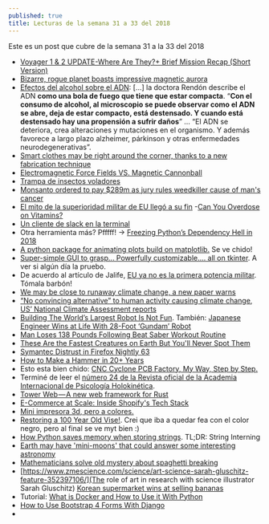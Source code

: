 ```yaml
---
published: true
title: Lecturas de la semana 31 a 33 del 2018
---
```

Este es un post que cubre de la semana 31 a la 33 del 2018

- [Voyager 1 & 2 UPDATE-Where Are They?+ Brief Mission Recap (Short Version)](https://www.youtube.com/watch?v=EoJa4-l_HJE)
- [Bizarre, rogue planet boasts impressive magnetic aurora](https://www.zmescience.com/science/news-science/rogue-planet-magnetic-aurora-07082018/)
- [Efectos del alcohol sobre el ADN](https://espaciomex.com/historias-mextraordinarias/adela-rendon-la-mexicana-que-estudia-los-efectos-del-alcohol-sobre-el-adn/): [...] la doctora Rendón describe el ADN **como una bola de fuego que tiene que estar compacta**. “**Con el consumo de alcohol, al microscopio se puede observar como el ADN se abre, deja de estar compacto, está destensado. Y cuando está destensado hay una propensión a sufrir daños**” ... “El ADN se deteriora, crea alteraciones y mutaciones en el organismo. Y además favorece a largo plazo alzheimer, párkinson y otras enfermedades neurodegenerativas”.
- [Smart clothes may be right around the corner, thanks to a new fabrication technique](https://www.zmescience.com/science/news-science/smart-clothing-fabrics-08082018/)
- [Electromagnetic Force Fields VS. Magnetic Cannonball](https://www.youtube.com/watch?v=xUqbcpQqxhg)
- [Trampa de insectos voladores](https://www.youtube.com/watch?v=5C_2XgxzqyU)
- [Monsanto ordered to pay $289m as jury rules weedkiller cause of man's cancer](https://www.yahoo.com/news/monsanto-ordered-pay-289m-jury-223836772.html)
- [El mito de la superioridad militar de EU llegó a su fin](http://www.jornada.com.mx/2018/08/12/opinion/012o1pol)
-[Can You Overdose on Vitamins?](https://www.youtube.com/watch?v=AY6Bg4GzCGs)
- [Un cliente de slack en la terminal](https://github.com/haskellcamargo/sclack)
- Otra herramienta más? Pfffff! -> [Freezing Python’s Dependency Hell in 2018](https://tech.instacart.com/freezing-pythons-dependency-hell-in-2018-f1076d625241)
- [ A python package for animating plots build on matplotlib.](https://github.com/t-makaro/animatplot) Se ve chido!
- [ Super-simple GUI to grasp... Powerfully customizable.... all on tkinter](https://github.com/MikeTheWatchGuy/PySimpleGUI). A ver si algún día la pruebo.
- De acuerdo al artículo de Jalife, [EU ya no es la primera potencia militar](http://www.jornada.com.mx/2018/08/12/opinion/012o1pol). Tómala barbón!
- [We may be close to runaway climate change, a new paper warns](https://www.zmescience.com/science/climate-change-loop-825123419/)
- [“No convincing alternative” to human activity causing climate change, US’ National Climate Assessment reports](https://www.zmescience.com/science/no-alternative-global-warming-06082018/)
- [Building The World’s Largest Robot Is Not Fun](https://www.geek.com/tech/building-the-worlds-largest-robot-is-not-fun-1748683/). También: [Japanese Engineer Wins at Life With 28-Foot ‘Gundam’ Robot](https://www.geek.com/tech/japanese-engineer-wins-at-life-with-28-foot-gundam-robot-1737084/)
- [Man Loses 138 Pounds Following Beat Saber Workout Routine](https://vrscout.com/news/man-loses-138-pounds-beat-saber/)
- [These Are the Fastest Creatures on Earth But You'll Never Spot Them ](https://www.livescience.com/63303-fastest-creature-single-cell-nanobot.html)
- [ Symantec Distrust in Firefox Nightly 63 ](https://blog.nightly.mozilla.org/2018/08/14/symantec-distrust-in-firefox-nightly-63/)
- [How to Make a Hammer in 20+ Years](https://www.instructables.com/id/How-to-Make-a-Hammer-in-20-Years/)
- Esto esta bien chido: [CNC Cyclone PCB Factory, My Way, Step by Step.](https://www.instructables.com/id/Cyclone-PCB-Factory-My-Way-Step-by-Step/)
- Terminé de leer el [número 24 de la Revista oficial de la Academia Internacional de Psicología Holokinética](https://revista.psicologiaholokinetica.org/sites/default/files/REVISTAPH-24.pdf).
- [Tower Web — A new web framework for Rust](https://medium.com/@carllerche/tower-web-a-new-web-framework-for-rust-e2912856851b)
- [E-Commerce at Scale: Inside Shopify's Tech Stack ](https://shopifyengineering.myshopify.com/blogs/engineering/e-commerce-at-scale-inside-shopifys-tech-stack)
- [Mini impresora 3d, pero a colores.](https://www.pddnet.com/videos/2018/08/da-vinci-mini-full-color-3d-printer-your-desktop)
- [Restoring a 100 Year Old Vise!](https://www.instructables.com/id/Restoring-a-100-Year-Old-Vise/). Crei que iba a quedar fea con el color negro, pero al final se ve myt bien :)
- [How Python saves memory when storing strings](https://rushter.com/blog/python-strings-and-memory/). TL;DR: String Interning
- [Earth may have 'mini-moons' that could answer some interesting astronomy](https://www.zmescience.com/science/news-science/mini-moons-asteroids-0432423/)
- [Mathematicians solve old mystery about spaghetti breaking](https://www.zmescience.com/science/physics/mathematicians-pasta-breaking-16082018/)
- [https://www.zmescience.com/science/art-science-sarah-gluschitz-feature-352397106/](The role of art in research with science illustrator Sarah Gluschitz)
[Korean supermarket wins at selling bananas](https://www.zmescience.com/science/news-science/korean-supermarket-bananas-12082018/)
- Tutorial: [ What is Docker and How to Use it With Python](https://dev.to/djangostars/what-is-docker-and-how-to-use-it-with-python-tutorial-87a)
- [How to Use Bootstrap 4 Forms With Django](https://simpleisbetterthancomplex.com/tutorial/2018/08/13/how-to-use-bootstrap-4-forms-with-django.html)
-
